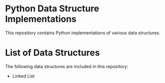 # Python Data Structure Implementations
This repository contains Python implementations of various data structures.

# List of Data Structures
The following data structures are included in this repository:
- Linked List